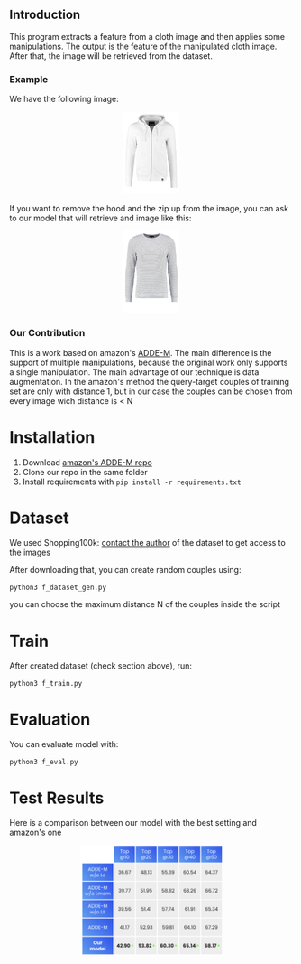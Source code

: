 ## Introduction

This program extracts a feature from a cloth image and then applies some manipulations. The output is the feature of the manipulated cloth image. After that, the image will be retrieved from the dataset.

### Example

We have the following image:

<p float="left" align="center">
  <img src="docs/cloth1.jpg" width="20%"  />
</p>

If you want to remove the hood and the zip up from the image, you can ask to our model that will retrieve and image like this:

<p float="left" align="center">
  <img src="docs/cloth2.jpg" width="20%"  />
</p>

### Our Contribution

This is a work based on amazon's [ADDE-M](https://github.com/amzn/fashion-attribute-disentanglement). The main difference is the support of multiple manipulations, because the original work only supports a single manipulation. 
The main advantage of our technique is data augmentation. In the amazon's method the query-target couples of training set are only with distance 1, but in our case the couples can be chosen from every image wich distance is < N

# Installation
1. Download [amazon's ADDE-M repo](https://github.com/amzn/fashion-attribute-disentanglement)
2. Clone our repo in the same folder
3. Install requirements with `pip install -r requirements.txt`

# Dataset
We used Shopping100k: [contact the author](https://sites.google.com/view/kenanemirak/home) of the dataset to get access to the images

After downloading that, you can create random couples using:

```
python3 f_dataset_gen.py
```

you can choose the maximum distance N of the couples inside the script

# Train
After created dataset (check section above), run:
```
python3 f_train.py
```

# Evaluation
You can evaluate model with:
```
python3 f_eval.py
```

# Test Results
Here is a comparison between our model with the best setting and amazon's one
<p float="left" align="center">
  <img src="docs/results.png" width="50%"  />
</p>
